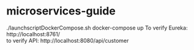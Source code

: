 # microservices-guide
./launchscriptDockerCompose.sh
docker-compose up
To verify Eureka:
http://localhost:8761/  
to verify API:
http://localhost:8080/api/customer
